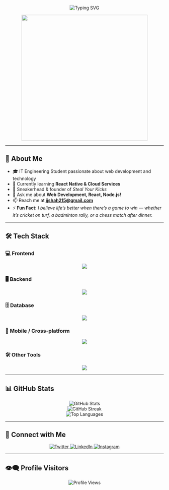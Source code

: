 <!-- Banner Typing GIF -->
<p align="center">
  <img src="https://readme-typing-svg.herokuapp.com?font=Fira+Code&weight=500&size=28&pause=1000&center=true&vCenter=true&width=900&lines=Hi+%F0%9F%91%8B%2C+I'm+Jigar+Shah!;IT+Engineer+%7C+Web+Developer+%7C+Sports+Enthusiast;Sneaker+Reseller+%7C+React+Native+Learner" alt="Typing SVG" />
</p>

<!-- Coding GIF -->
<p align="center">
  <img src="https://media.giphy.com/media/qgQUggAC3Pfv687qPC/giphy.gif" width="400" />
</p>

---

## 👋 About Me

- 🎓 IT Engineering Student passionate about web development and technology  
- 🌱 Currently learning **React Native & Cloud Services**  
- 👟 Sneakerhead & founder of *Steal Your Kicks*  
- 💬 Ask me about **Web Development, React, Node.js!**  
- 📫 Reach me at **jjshah215@gmail.com**  
- ⚡ **Fun Fact:** *I believe life’s better when there’s a game to win — whether it’s cricket on turf, a badminton rally, or a chess match after dinner.*

---

## 🛠️ Tech Stack  

### 💻 Frontend  
<p align="center">
  <img src="https://skillicons.dev/icons?i=html,css,bootstrap,tailwind,js,react" />
</p>

### 🖥️ Backend  
<p align="center">
  <img src="https://skillicons.dev/icons?i=nodejs,express,php,python,java" />
</p>

### 🗄️ Database  
<p align="center">
  <img src="https://skillicons.dev/icons?i=mongodb,mysql,firebase" />
</p>

### 📱 Mobile / Cross-platform  
<p align="center">
  <img src="https://skillicons.dev/icons?i=flutter" />
</p>

### 🛠️ Other Tools  
<p align="center">
  <img src="https://skillicons.dev/icons?i=git,github" />
</p>

---

## 📊 GitHub Stats  

<p align="center">
  <img src="https://github-readme-stats.vercel.app/api?username=jigarshah45&show_icons=true&theme=radical" alt="GitHub Stats" />
  <br>
  <img src="https://github-readme-streak-stats.herokuapp.com/?user=jigarshah45&theme=radical" alt="GitHub Streak" />
  <br>
  <img src="https://github-readme-stats.vercel.app/api/top-langs?username=jigarshah45&show_icons=true&locale=en&layout=compact&theme=radical" alt="Top Languages" />
</p>

---

## 📱 Connect with Me  

<p align="center">
  <a href="https://twitter.com/jigarshah_21" target="_blank">
    <img src="https://img.shields.io/badge/-Twitter-blue?style=for-the-badge&logo=twitter" alt="Twitter"/>
  </a>
  <a href="https://linkedin.com/in/jigar-shah-5a892a371" target="_blank">
    <img src="https://img.shields.io/badge/-LinkedIn-blue?style=for-the-badge&logo=linkedin" alt="LinkedIn"/>
  </a>
  <a href="https://instagram.com/jigarrrr_21" target="_blank">
    <img src="https://img.shields.io/badge/-Instagram-E4405F?style=for-the-badge&logo=instagram&logoColor=white" alt="Instagram"/>
  </a>
</p>

---

## 👁️‍🗨️ Profile Visitors  

<p align="center">
  <img src="https://komarev.com/ghpvc/?username=JigarShah45&label=Profile%20views&color=blueviolet&style=flat" alt="Profile Views" />
</p>
